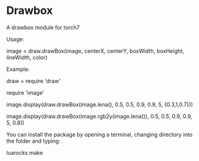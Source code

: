 Drawbox
====================

A drawbox module for torch7

Usage:

image = draw.drawBox(image, centerX, centerY, boxWidth, boxHeight, lineWidth, color)


Example:

draw = require 'draw'

require 'image'

image.display(draw.drawBox(image.lena(), 0.5, 0.5, 0.9, 0.9, 5, {0.3,1,0.7}))

image.display(draw.drawBox(image.rgb2y(image.lena()), 0.5, 0.5, 0.9, 0.9, 5, 0.8))


You can install the package by opening a terminal, changing directory into the folder and typing:

luarocks make
